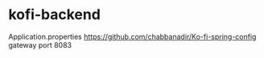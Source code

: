 ﻿# kofi-backend
Application.properties   https://github.com/chabbanadir/Ko-fi-spring-config
gateway port 8083
